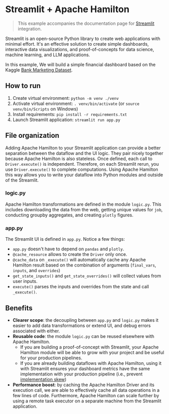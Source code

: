 # Streamlit + Apache Hamilton

> This example accompanies the documentation page for [Streamlit](https://hamilton.dagworks.io/en/latest/integrations/streamlit/) integration.

Streamlit is an open-source Python library to create web applications with minimal effort. It's an effective solution to create simple dashboards, interactive data visualizations, and proof-of-concepts for data science, machine learning, and LLM applications.

In this example, We will build a simple financial dashboard based on the Kaggle [Bank Marketing Dataset](https://www.kaggle.com/datasets/janiobachmann/bank-marketing-dataset).

## How to run
1. Create virtual environment: `python -m venv ./venv`
2. Activate virtual environment: `. venv/bin/activate` (or `source venv/bin/Scripts` on Windows)
3. Install requirements: `pip install -r requirements.txt`
4. Launch Streamlit application: `streamlit run app.py`


## File organization
Adding Apache Hamilton to your Streamlit application can provide a better separation between the dataflow and the UI logic. They pair nicely together because Apache Hamilton is also stateless. Once defined, each call to `Driver.execute()` is independent. Therefore, on each Streamlit rerun, you use `Driver.execute()` to complete computations. Using Apache Hamilton this way allows you to write your dataflow into Python modules and outside of the Streamlit.

### logic.py
Apache Hamilton transformations are defined in the module `logic.py`. This includes downloading the data from the web, getting unique values for `job`, conducting groupby aggregates, and creating `plotly` figures.

### app.py
The Streamlit UI is defined in `app.py`. Notice a few things:
- `app.py` doesn't have to depend on `pandas` and `plotly`.
- `@cache_resource` allows to create the `Driver` only once.
- `@cache_data` on `_execute()` will automatically cache any Apache Hamilton result based on the combination of arguments (`final_vars`, `inputs`, and `overrides`)
- `get_state_inputs()` and `get_state_overrides()` will collect values from user inputs.
- `execute()` parses the inputs and overrides from the state and call `_execute()`.


## Benefits
- **Clearer scope**: the decoupling between `app.py` and `logic.py` makes it easier to add data transformations or extend UI, and debug errors associated with either.
- **Reusable code**: the module `logic.py` can be reused elsewhere with Apache Hamilton.
    - If you are building a proof-of-concept with Streamlit, your Apache Hamilton module will be able to grow with your project and be useful for your production pipelines.
    - If you are already building dataflows with Apache Hamilton, using it with Streamlit ensures your dashboard metrics have the same implementation with your production pipeline (i.e., prevent [implementation skew](https://building.nubank.com.br/dealing-with-train-serve-skew-in-real-time-ml-models-a-short-guide/))
- **Performance boost**: by caching the Apache Hamilton Driver and its execution call, we are able to effectively cache all data operations in a few lines of code. Furthermore, Apache Hamilton can scale further by using a remote task executor on a separate machine from the Streamlit application.
